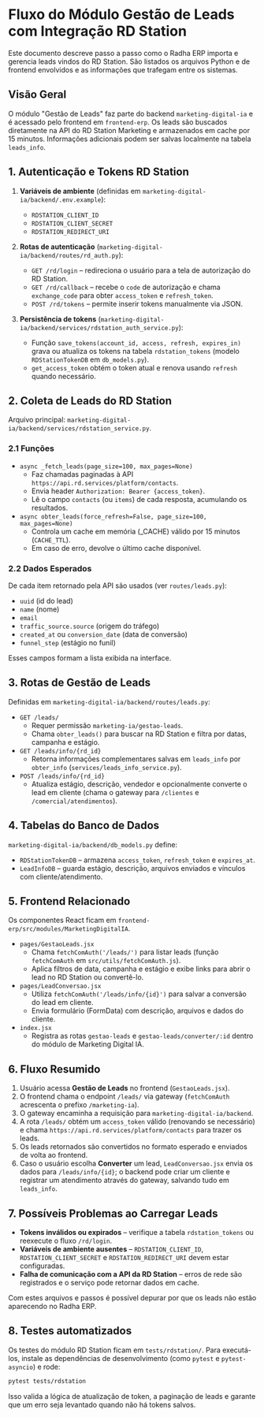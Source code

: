 # Fluxo do Módulo Gestão de Leads com Integração RD Station

Este documento descreve passo a passo como o Radha ERP importa e gerencia leads vindos do RD Station. São listados os arquivos Python e de frontend envolvidos e as informações que trafegam entre os sistemas.

## Visão Geral

O módulo "Gestão de Leads" faz parte do backend `marketing-digital-ia` e é acessado pelo frontend em `frontend-erp`. Os leads são buscados diretamente na API do RD Station Marketing e armazenados em cache por 15 minutos. Informações adicionais podem ser salvas localmente na tabela `leads_info`.

## 1. Autenticação e Tokens RD Station

1. **Variáveis de ambiente** (definidas em `marketing-digital-ia/backend/.env.example`):
   - `RDSTATION_CLIENT_ID`
   - `RDSTATION_CLIENT_SECRET`
   - `RDSTATION_REDIRECT_URI`

2. **Rotas de autenticação** (`marketing-digital-ia/backend/routes/rd_auth.py`):
   - `GET /rd/login` – redireciona o usuário para a tela de autorização do RD Station.
   - `GET /rd/callback` – recebe o `code` de autorização e chama `exchange_code` para obter `access_token` e `refresh_token`.
   - `POST /rd/tokens` – permite inserir tokens manualmente via JSON.

3. **Persistência de tokens** (`marketing-digital-ia/backend/services/rdstation_auth_service.py`):
   - Função `save_tokens(account_id, access, refresh, expires_in)` grava ou atualiza os tokens na tabela `rdstation_tokens` (modelo `RDStationTokenDB` em `db_models.py`).
   - `get_access_token` obtém o token atual e renova usando `refresh` quando necessário.

## 2. Coleta de Leads do RD Station

Arquivo principal: `marketing-digital-ia/backend/services/rdstation_service.py`.

### 2.1 Funções

- `async _fetch_leads(page_size=100, max_pages=None)`
  - Faz chamadas paginadas à API `https://api.rd.services/platform/contacts`.
  - Envia header `Authorization: Bearer {access_token}`.
  - Lê o campo `contacts` (ou `items`) de cada resposta, acumulando os resultados.
- `async obter_leads(force_refresh=False, page_size=100, max_pages=None)`
  - Controla um cache em memória (_CACHE) válido por 15 minutos (`CACHE_TTL`).
  - Em caso de erro, devolve o último cache disponível.

### 2.2 Dados Esperados

De cada item retornado pela API são usados (ver `routes/leads.py`):
- `uuid` (id do lead)
- `name` (nome)
- `email`
- `traffic_source.source` (origem do tráfego)
- `created_at` ou `conversion_date` (data de conversão)
- `funnel_step` (estágio no funil)

Esses campos formam a lista exibida na interface.

## 3. Rotas de Gestão de Leads

Definidas em `marketing-digital-ia/backend/routes/leads.py`:

- `GET /leads/`
  - Requer permissão `marketing-ia/gestao-leads`.
  - Chama `obter_leads()` para buscar na RD Station e filtra por datas, campanha e estágio.
- `GET /leads/info/{rd_id}`
  - Retorna informações complementares salvas em `leads_info` por `obter_info` (`services/leads_info_service.py`).
- `POST /leads/info/{rd_id}`
  - Atualiza estágio, descrição, vendedor e opcionalmente converte o lead em cliente (chama o gateway para `/clientes` e `/comercial/atendimentos`).

## 4. Tabelas do Banco de Dados

`marketing-digital-ia/backend/db_models.py` define:
- `RDStationTokenDB` – armazena `access_token`, `refresh_token` e `expires_at`.
- `LeadInfoDB` – guarda estágio, descrição, arquivos enviados e vínculos com cliente/atendimento.

## 5. Frontend Relacionado

Os componentes React ficam em `frontend-erp/src/modules/MarketingDigitalIA`.

- `pages/GestaoLeads.jsx`
  - Chama `fetchComAuth('/leads/')` para listar leads (função `fetchComAuth` em `src/utils/fetchComAuth.js`).
  - Aplica filtros de data, campanha e estágio e exibe links para abrir o lead no RD Station ou convertê-lo.
- `pages/LeadConversao.jsx`
  - Utiliza `fetchComAuth('/leads/info/{id}')` para salvar a conversão do lead em cliente.
  - Envia formulário (FormData) com descrição, arquivos e dados do cliente.
- `index.jsx`
  - Registra as rotas `gestao-leads` e `gestao-leads/converter/:id` dentro do módulo de Marketing Digital IA.

## 6. Fluxo Resumido

1. Usuário acessa **Gestão de Leads** no frontend (`GestaoLeads.jsx`).
2. O frontend chama o endpoint `/leads/` via gateway (`fetchComAuth` acrescenta o prefixo `/marketing-ia`).
3. O gateway encaminha a requisição para `marketing-digital-ia/backend`.
4. A rota `/leads/` obtém um `access_token` válido (renovando se necessário) e chama `https://api.rd.services/platform/contacts` para trazer os leads.
5. Os leads retornados são convertidos no formato esperado e enviados de volta ao frontend.
6. Caso o usuário escolha **Converter** um lead, `LeadConversao.jsx` envia os dados para `/leads/info/{id}`; o backend pode criar um cliente e registrar um atendimento através do gateway, salvando tudo em `leads_info`.

## 7. Possíveis Problemas ao Carregar Leads

- **Tokens inválidos ou expirados** – verifique a tabela `rdstation_tokens` ou reexecute o fluxo `/rd/login`.
- **Variáveis de ambiente ausentes** – `RDSTATION_CLIENT_ID`, `RDSTATION_CLIENT_SECRET` e `RDSTATION_REDIRECT_URI` devem estar configuradas.
- **Falha de comunicação com a API da RD Station** – erros de rede são registrados e o serviço pode retornar dados em cache.

Com estes arquivos e passos é possível depurar por que os leads não estão aparecendo no Radha ERP.

## 8. Testes automatizados

Os testes do módulo RD Station ficam em `tests/rdstation/`. Para executá-los, instale as dependências de desenvolvimento (como `pytest` e `pytest-asyncio`) e rode:

```bash
pytest tests/rdstation
```

Isso valida a lógica de atualização de token, a paginação de leads e garante que um erro seja levantado quando não há tokens salvos.
